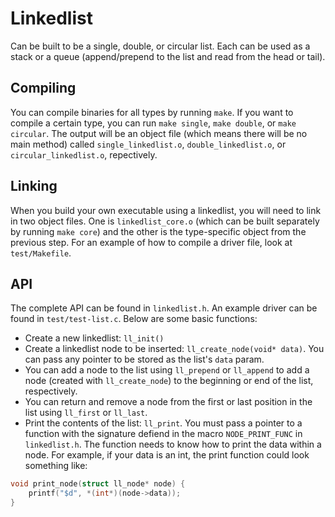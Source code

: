 # Linkedlist

Can be built to be a single, double, or circular list. Each can be used as a stack or a queue (append/prepend to the list and read from the head or tail).

## Compiling
You can compile binaries for all types by running `make`. If you want to compile a certain type, you can run `make single`, `make double`, or `make circular`. The output will be an object file (which means there will be no main method) called `single_linkedlist.o`, `double_linkedlist.o`, or `circular_linkedlist.o`, repectively.

## Linking
When you build your own executable using a linkedlist, you will need to link in two object files. One is `linkedlist_core.o` (which can be built separately by running `make core`) and the other is the type-specific object from the previous step. For an example of how to compile a driver file, look at `test/Makefile`.

## API
The complete API can be found in `linkedlist.h`. An example driver can be found in `test/test-list.c`. Below are some basic functions:

 - Create a new linkedlist: `ll_init()`
 - Create a linkedlist node to be inserted: `ll_create_node(void* data)`. You can pass any pointer to be stored as the list's `data` param.
 - You can add a node to the list using `ll_prepend` or `ll_append` to add a node (created with `ll_create_node`) to the beginning or end of the list, respectively.
 - You can return and remove a node from the first or last position in the list using `ll_first` or `ll_last`.
 - Print the contents of the list: `ll_print`. You must pass a pointer to a function with the signature defiend in the macro `NODE_PRINT_FUNC` in `linkedlist.h`. The function needs to know how to print the data within a node.
  For example, if your data is an int, the print function could look something like:
```c
void print_node(struct ll_node* node) {
    printf("$d", *(int*)(node->data));
} 
```
